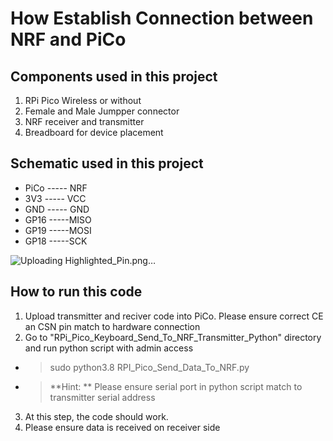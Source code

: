 # How Establish Connection between NRF and PiCo


## Components used in this project
1. RPi Pico Wireless or without
2. Female and Male Jumpper connector
3. NRF receiver and transmitter
4. Breadboard for device placement

## Schematic used in this project
* PiCo ----- NRF
* 3V3 ----- VCC
* GND ----- GND
* GP16 -----MISO
* GP19 -----MOSI
* GP18 -----SCK

![Uploading Highlighted_Pin.png…]()


## How to run this code
1. Upload transmitter and reciver code into PiCo. Please ensure correct CE an CSN pin match to hardware connection
2. Go to "RPi_Pico_Keyboard_Send_To_NRF_Transmitter_Python" directory and run python script with admin access
- > sudo python3.8 RPI_Pico_Send_Data_To_NRF.py
- > **Hint: ** Please ensure serial port in python script match to transmitter serial address
3. At this step, the code should work.
4. Please ensure data is received on receiver side

